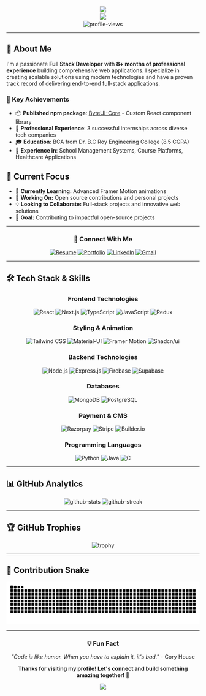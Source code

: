 
<div align="center">
  <img src="https://capsule-render.vercel.app/api?type=waving&color=gradient&height=250&section=header&text=Surjendu%20Kar&fontSize=80&fontAlignY=35&desc=Full%20Stack%20Developer%20%7C%20Building%20Scalable%20Web%20Solutions&descAlignY=55&descAlign=center"/>
</div>

<div align="center">
  <img src="https://readme-typing-svg.herokuapp.com/?font=Righteous&size=35&center=true&vCenter=true&width=700&height=70&duration=4000&color=2AF7B4&lines=Hi+There!+👋;I'm+Surjendu+Kar+😊;Full+Stack+Developer+👨‍💻;8%2B+Months+Experience+💼;Let's+Build+Something+Amazing!+🚀" />
</div>

<div align="center">
  <img src="https://komarev.com/ghpvc/?username=dev-surjendu&label=Profile%20views&color=0e75b6&style=for-the-badge" alt="profile-views" />
</div>

---

## 🚀 About Me

I'm a passionate **Full Stack Developer** with **8+ months of professional experience** building comprehensive web applications. I specialize in creating scalable solutions using modern technologies and have a proven track record of delivering end-to-end full-stack applications.

### 🎯 Key Achievements
- 📦 **Published npm package**: [ByteUI-Core](https://byteui-core.vercel.app/) - Custom React component library
- 🏢 **Professional Experience**: 3 successful internships across diverse tech companies
- 🎓 **Education**: BCA from Dr. B.C Roy Engineering College (8.5 CGPA)
- 🌟 **Experience in**: School Management Systems, Course Platforms, Healthcare Applications

## 🎯 Current Focus

- 🌱 **Currently Learning:** Advanced Framer Motion animations
- 🔭 **Working On:** Open source contributions and personal projects
- 💡 **Looking to Collaborate:** Full-stack projects and innovative web solutions
- 🎯 **Goal:** Contributing to impactful open-source projects

---

<div align="center">
  
### 📱 Connect With Me
[![Resume](https://img.shields.io/badge/Resume-white?style=for-the-badge&logo=adobeacrobatreader&logoColor=black)](https://drive.google.com/file/d/1EaTK098peanhUuvD2BP8ULTPPRE-F4L4/edit)
[![Portfolio](https://img.shields.io/badge/Portfolio-FF5722?style=for-the-badge&logo=todoist&logoColor=white)](https://itsmyreact-portfolio.vercel.app/)
[![LinkedIn](https://img.shields.io/badge/LinkedIn-0077B5?style=for-the-badge&logo=linkedin&logoColor=white)](https://www.linkedin.com/in/surjendu-kar/)
[![Gmail](https://img.shields.io/badge/Gmail-D14836?style=for-the-badge&logo=gmail&logoColor=white)](mailto:rahulkar9988@gmail.com)

</div>

---


## 🛠️ Tech Stack & Skills

<div align="center">

### **Frontend Technologies**
![React](https://img.shields.io/badge/React-20232A?style=for-the-badge&logo=react&logoColor=61DAFB)
![Next.js](https://img.shields.io/badge/Next.js-000000?style=for-the-badge&logo=next.js&logoColor=white)
![TypeScript](https://img.shields.io/badge/TypeScript-007ACC?style=for-the-badge&logo=typescript&logoColor=white)
![JavaScript](https://img.shields.io/badge/JavaScript-F7DF1E?style=for-the-badge&logo=javascript&logoColor=black)
![Redux](https://img.shields.io/badge/Redux-593D88?style=for-the-badge&logo=redux&logoColor=white)

### **Styling & Animation**
![Tailwind CSS](https://img.shields.io/badge/Tailwind_CSS-38B2AC?style=for-the-badge&logo=tailwind-css&logoColor=white)
![Material-UI](https://img.shields.io/badge/Material--UI-0081CB?style=for-the-badge&logo=material-ui&logoColor=white)
![Framer Motion](https://img.shields.io/badge/Framer_Motion-black?style=for-the-badge&logo=framer&logoColor=blue)
![Shadcn/ui](https://img.shields.io/badge/shadcn%2Fui-000000?style=for-the-badge&logo=shadcnui&logoColor=white)

### **Backend Technologies**
![Node.js](https://img.shields.io/badge/Node.js-43853D?style=for-the-badge&logo=node.js&logoColor=white)
![Express.js](https://img.shields.io/badge/Express.js-404D59?style=for-the-badge&logo=express&logoColor=white)
![Firebase](https://img.shields.io/badge/Firebase-039BE5?style=for-the-badge&logo=Firebase&logoColor=white)
![Supabase](https://img.shields.io/badge/Supabase-3ECF8E?style=for-the-badge&logo=supabase&logoColor=white)

### **Databases**
![MongoDB](https://img.shields.io/badge/MongoDB-4EA94B?style=for-the-badge&logo=mongodb&logoColor=white)
![PostgreSQL](https://img.shields.io/badge/PostgreSQL-316192?style=for-the-badge&logo=postgresql&logoColor=white)

### **Payment & CMS**
![Razorpay](https://img.shields.io/badge/Razorpay-02042B?style=for-the-badge&logo=razorpay&logoColor=3395FF)
![Stripe](https://img.shields.io/badge/Stripe-626CD9?style=for-the-badge&logo=Stripe&logoColor=white)
![Builder.io](https://img.shields.io/badge/Builder.io-000000?style=for-the-badge&logo=builder.io&logoColor=white)

### **Programming Languages**
![Python](https://img.shields.io/badge/Python-3776AB?style=for-the-badge&logo=python&logoColor=white)
![Java](https://img.shields.io/badge/Java-ED8B00?style=for-the-badge&logo=java&logoColor=white)
![C](https://img.shields.io/badge/C-00599C?style=for-the-badge&logo=c&logoColor=white)

</div>


---



## 📊 GitHub Analytics

<div align="center">
  <img width="49%" src="https://github-readme-stats.vercel.app/api?username=Surjendu-kar&show_icons=true&theme=tokyonight&hide_border=true&count_private=true" alt="github-stats" />
  <img width="49%" src="https://github-readme-streak-stats.herokuapp.com/?user=Surjendu-kar&theme=tokyonight&hide_border=true" alt="github-streak" />
</div>

---

## 🏆 GitHub Trophies

<div align="center">
      <img src="https://github-profile-trophy.vercel.app/?username=Surjendu-kar&no-frame=true&no-bg=true&theme=flat" alt="trophy" />
</div>

---

## 🐍 Contribution Snake

<div align="center">
  <img src="https://raw.githubusercontent.com/Surjendu-kar/Surjendu-kar/output/github-contribution-grid-snake-dark.svg" alt="snake-animation" />
</div>

---




<div align="center">
  
### 💡 Fun Fact
*"Code is like humor. When you have to explain it, it's bad."* - Cory House

**Thanks for visiting my profile! Let's connect and build something amazing together! 🚀**

<img src="https://capsule-render.vercel.app/api?type=waving&color=gradient&height=100&section=footer"/>

</div>
